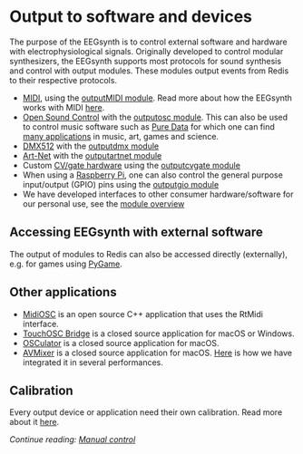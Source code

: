# Output to software and devices

The purpose of the EEGsynth is to control external software and hardware with electrophysiological signals. Originally developed to control modular synthesizers, the EEGsynth supports most protocols for sound synthesis and control with output modules. These modules output events from Redis to their respective protocols.

- [MIDI](https://www.midi.org/), using the [outputMIDI module](../module/outputmidi). Read more about how the EEGsynth
  works with MIDI [here](midi.md).
- [Open Sound Control](http://opensoundcontrol.org/introduction-osc) with the [outputosc module](../module/outputosc).
  This can also be used to control music software such as [Pure Data](https://puredata.info/)
  for which one can find [many applications](https://patchstorage.com/platform/pd-extended/) in music, art, games and science.
- [DMX512](https://en.wikipedia.org/wiki/DMX512) with the [outputdmx module](../module/outputdmx512)
- [Art-Net](https://en.wikipedia.org/wiki/Art-Net) with the [outputartnet module](../module/outputartnet)
- Custom [CV/gate hardware](../hardware/usb2cvgate_4channel) using the [outputcvgate module](../module/outputcvgate)
- When using a [Raspberry Pi](http://raspberrypi.org/), one can also control the general purpose input/output (GPIO) pins using the [outputgio module](../module/outputgpio)
- We have developed interfaces to other consumer hardware/software for our personal use, see the [module overview](module-overview.md)

## Accessing EEGsynth with external software

The output of modules to Redis can also be accessed directly (externally), e.g. for games using [PyGame](https://www.pygame.org/news).

## Other applications

- [MidiOSC](https://github.com/jstutters/MidiOSC) is an open source C++ application that uses the RtMidi interface.
- [TouchOSC Bridge](http://hexler.net/docs/touchosc-getting-started-midi) is a closed source application for macOS or Windows.
- [OSCulator](http://www.osculator.net) is a closed source application for macOS.
- [AVMixer](https://neuromixer.com/products/avmixer-pro) is a closed source application for macOS. [Here](avmixer.md) is how we
  have integrated it in several performances.

## Calibration

Every output device or application need their own calibration. Read more about it [here](calibration.md).

_Continue reading: [Manual control](manual-control.md)_
